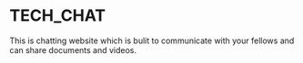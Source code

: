 # TECH_CHAT
This is chatting website which is bulit to communicate with your fellows and can share documents and videos.
